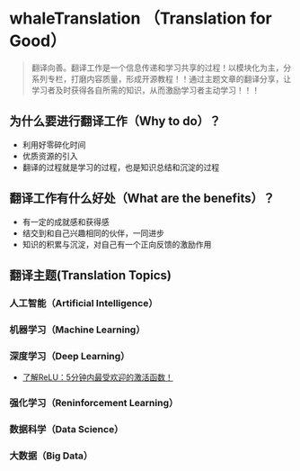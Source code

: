# whaleTranslation （Translation for Good）

> 翻译向善。翻译工作是一个信息传递和学习共享的过程！以模块化为主，分系列专栏，打磨内容质量，形成开源教程！！通过主题文章的翻译分享，让学习者及时获得各自所需的知识，从而激励学习者主动学习！！！

## 为什么要进行翻译工作（Why to do）？

- 利用好零碎化时间
- 优质资源的引入
- 翻译的过程就是学习的过程，也是知识总结和沉淀的过程

## 翻译工作有什么好处（What are the benefits）？

- 有一定的成就感和获得感
- 结交到和自己兴趣相同的伙伴，一同进步
- 知识的积累与沉淀，对自己有一个正向反馈的激励作用

## 翻译主题(Translation Topics)

### 人工智能（Artificial Intelligence）

### 机器学习（Machine Learning）

### 深度学习（Deep Learning）
- [了解ReLU：5分钟内最受欢迎的激活函数！]()

### 强化学习（Reninforcement Learning）


### 数据科学（Data Science）


### 大数据（Big Data）
